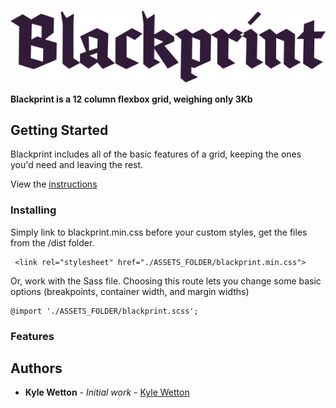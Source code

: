 ![alt text](./demo/assets/Blackprint-logo.svg)

**Blackprint is a 12 column flexbox grid, weighing only 3Kb**

## Getting Started

Blackprint includes all of the basic features of a grid, keeping the ones you'd need and leaving the rest.

View the [instructions](https://kylewetton.github.io/blackprint/)

### Installing

Simply link to blackprint.min.css before your custom styles, get the files from the /dist folder.

```
 <link rel="stylesheet" href="./ASSETS_FOLDER/blackprint.min.css">
```

Or, work with the Sass file. Choosing this route lets you change some basic options (breakpoints, container width, and margin widths)

```
@import './ASSETS_FOLDER/blackprint.scss';
```

### Features

## Authors

* **Kyle Wetton** - *Initial work* - [Kyle Wetton](https://github.com/kylewetton)